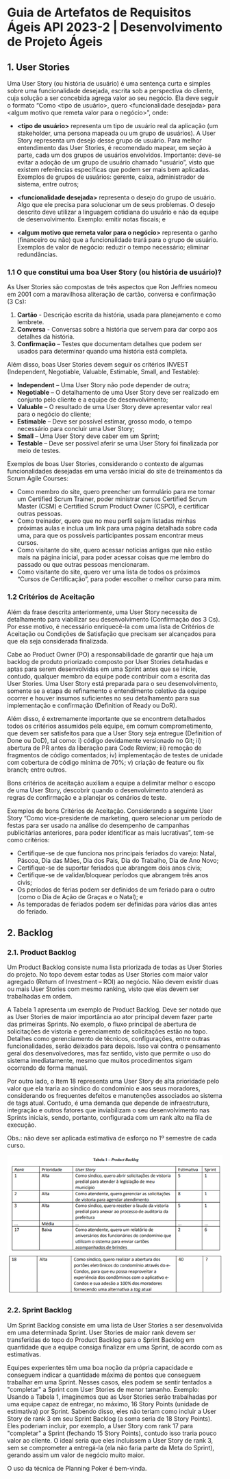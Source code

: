 # Guia de Artefatos de Requisitos Ágeis API 2023-2 | Desenvolvimento de Projeto Ágeis

## 1. User Stories

Uma User Story (ou história de usuário) é uma sentença curta e simples sobre uma funcionalidade desejada, escrita sob a perspectiva do cliente, cuja solução a ser concebida agrega valor ao seu negócio. Ela deve seguir o formato “Como \<tipo de usuário>, quero \<funcionalidade desejada> para \<algum motivo que remeta valor para o negócio>”, onde:

- **\<tipo de usuário>** representa um tipo de usuário real da aplicação (um stakeholder, uma persona mapeada ou um grupo de usuários). A User Story representa um desejo desse grupo de usuário. Para melhor entendimento das User Stories, é recomendado mapear, em seção à parte, cada um dos grupos de usuários envolvidos. Importante: deve-se evitar a adoção de um grupo de usuário chamado “usuário”, visto que existem referências específicas que podem ser mais bem aplicadas. Exemplos de grupos de usuários: gerente, caixa, administrador de sistema, entre outros;

- **\<funcionalidade desejada>** representa o desejo do grupo de usuário. Algo que ele precisa para solucionar um de seus problemas. O desejo descrito deve utilizar a linguagem cotidiana do usuário e não da equipe de desenvolvimento. Exemplo: emitir notas fiscais; e

- **\<algum motivo que remeta valor para o negócio>** representa o ganho (financeiro ou não) que a funcionalidade trará para o grupo de usuário. Exemplos de valor de negócio: reduzir o tempo necessário; eliminar redundâncias.

### 1.1 O que constitui uma boa User Story (ou história de usuário)?

As User Stories são compostas de três aspectos que Ron Jeffries nomeou em 2001 com a maravilhosa aliteração de cartão, conversa e confirmação (3 Cs):
1. **Cartão** - Descrição escrita da história, usada para planejamento e como lembrete.
2. **Conversa** - Conversas sobre a história que servem para dar corpo aos detalhes da história.
3. **Confirmação** – Testes que documentam detalhes que podem ser usados para determinar quando uma história está completa.

Além disso, boas User Stories devem seguir os critérios INVEST (Independent, Negotiable, Valuable, Estimable, Small, and Testable):
- **Independent** – Uma User Story não pode depender de outra;
- **Negotiable** – O detalhamento de uma User Story deve ser realizado em conjunto pelo cliente e a equipe de desenvolvimento;
- **Valuable** – O resultado de uma User Story deve apresentar valor real para o negócio do cliente;
- **Estimable** – Deve ser possível estimar, grosso modo, o tempo necessário para concluir uma User Story;
- **Small** – Uma User Story deve caber em um Sprint;
- **Testable** – Deve ser possível aferir se uma User Story foi finalizada por meio de testes.

Exemplos de boas User Stories, considerando o contexto de algumas funcionalidades desejadas em uma versão inicial do site de treinamentos da Scrum Agile Courses:

- Como membro do site, quero preencher um formulário para me tornar um Certified Scrum Trainer, poder ministrar cursos Certified Scrum Master (CSM) e Certified Scrum Product Owner (CSPO), e certificar outras pessoas.
- Como treinador, quero que no meu perfil sejam listadas minhas próximas aulas e inclua um link para uma página detalhada sobre cada uma, para que os possíveis participantes possam encontrar meus cursos.
- Como visitante do site, quero acessar notícias antigas que não estão mais na página inicial, para poder acessar coisas que me lembro do passado ou que outras pessoas mencionaram.
- Como visitante do site, quero ver uma lista de todos os próximos “Cursos de Certificação”, para poder escolher o melhor curso para mim.

### 1.2 Critérios de Aceitação

Além da frase descrita anteriormente, uma User Story necessita de detalhamento para viabilizar seu desenvolvimento (Confirmação dos 3 Cs). Por esse motivo, é necessário enriquecê-la com uma lista de Critérios de Aceitação ou Condições de Satisfação que precisam ser alcançados para que ela seja considerada finalizada.

Cabe ao Product Owner (PO) a responsabilidade de garantir que haja um backlog de produto priorizado composto por User Stories detalhadas e aptas para serem desenvolvidas em uma Sprint antes que se inicie, contudo, qualquer membro da equipe pode contribuir com a escrita das User Stories.
Uma User Story está preparada para o seu desenvolvimento, somente se a etapa de refinamento e entendimento coletivo da equipe ocorrer e houver insumos suficientes no seu detalhamento para sua implementação e confirmação (Definition of Ready ou DoR).

Além disso, é extremamente importante que se encontrem detalhados todos os critérios assumidos pela equipe, em comum comprometimento, que devem ser satisfeitos para que a User Story seja entregue (Definition of Done ou DoD), tal como: i) código devidamente versionado no Git; ii) abertura de PR antes da liberação para Code Review; iii) remoção de fragmentos de código comentados; iv) implementação de testes de unidade com cobertura de código mínima de 70%; v) criação de feature ou fix branch; entre outros.

Bons critérios de aceitação auxiliam a equipe a delimitar melhor o escopo de uma User Story, descobrir quando o desenvolvimento atenderá as regras de confirmação e a planejar os cenários de teste.

Exemplos de bons Critérios de Aceitação. Considerando a seguinte User Story “Como vice-presidente de marketing, quero selecionar um período de festas para ser usado na análise do desempenho de campanhas publicitárias anteriores, para poder identificar as mais lucrativas”, tem-se como critérios:

- Certifique-se de que funciona nos principais feriados do varejo: Natal, Páscoa, Dia das Mães, Dia dos Pais, Dia do Trabalho, Dia de Ano Novo;
- Certifique-se de suportar feriados que abrangem dois anos civis;
- Certifique-se de validar/bloquear períodos que abrangem três anos civis;
- Os períodos de férias podem ser definidos de um feriado para o outro (como o Dia de Ação de Graças e o Natal); e
- As temporadas de feriados podem ser definidas para vários dias antes do feriado.

## 2. Backlog
### 2.1. Product Backlog

Um Product Backlog consiste numa lista priorizada de todas as User Stories do projeto. No topo devem estar todas as User Stories com maior valor agregado (Return of Investment – ROI) ao negócio. Não devem existir duas ou mais User Stories com mesmo ranking, visto que elas devem ser trabalhadas em ordem.

A Tabela 1 apresenta um exemplo de Product Backlog. Deve ser notado que as User Stories de maior importância ao ator principal devem fazer parte das primeiras Sprints. No exemplo, o fluxo principal de abertura de solicitações de vistoria e gerenciamento de solicitações estão no topo. Detalhes como gerenciamento de técnicos, configurações, entre outras funcionalidades, serão deixados para depois. Isso vai contra o pensamento geral dos desenvolvedores, mas faz sentido, visto que permite o uso do sistema imediatamente, mesmo que muitos procedimentos sigam ocorrendo de forma manual.

Por outro lado, o Item 18 representa uma User Story de alta prioridade pelo valor que ela traria ao síndico do condomínio e aos seus moradores, considerando os frequentes defeitos e manutenções associados ao sistema de tags atual. Contudo, é uma demanda que depende de infraestrutura, integração e outros fatores que inviabilizam o seu desenvolvimento nas Sprints iniciais, sendo, portanto, configurada com um rank alto na fila de execução.

Obs.: não deve ser aplicada estimativa de esforço no 1º semestre de cada curso.

![Product Backlog](img/Product_Backlog.png)
![Product Backlog 02](img/Product_Backlog02.png)

### 2.2. Sprint Backlog

Um Sprint Backlog consiste em uma lista de User Stories a ser desenvolvida em uma determinada Sprint. User Stories de maior rank devem ser transferidas do topo do Product Backlog para o Sprint Backlog em quantidade que a equipe consiga finalizar em uma Sprint, de acordo com as estimativas.

Equipes experientes têm uma boa noção da própria capacidade e conseguem indicar a quantidade máxima de pontos que conseguem trabalhar em uma Sprint. Nesses casos, eles podem se sentir tentados a "completar" a Sprint com User Stories de menor tamanho. Exemplo: Usando a Tabela 1, imaginemos que as User Stories serão trabalhadas por uma equipe capaz de entregar, no máximo, 16 Story Points (unidade de estimativa) por Sprint. Sabendo disso, eles não teriam como incluir a User Story de rank 3 em seu Sprint Backlog (a soma seria de 18 Story Points). Eles poderiam incluir, por exemplo, a User Story com rank 17 para "completar" a Sprint (fechando 15 Story Points), contudo isso traria pouco valor ao cliente. O ideal seria que eles incluíssem a User Story de rank 3, sem se comprometer a entregá-la (ela não faria parte da Meta do Sprint), gerando assim um valor de negócio muito maior.

O uso da técnica de Planning Poker é bem-vinda.

